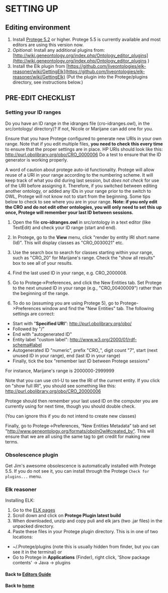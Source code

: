 # SETTING UP

## Editing environment

1. Install [Protege 5.2](http://protege.stanford.edu/) or higher. Protege 5.5 is currently available and most editors are using this version now.
2. _Opitional_: Install any additional plugins from: [http://wiki.geneontology.org/index.php/Ontology_editor_plugins](http://wiki.geneontology.org/index.php/Ontology_editor_plugins )
3. Install the Elk plugin from [https://github.com/liveontologies/elk-reasoner/wiki/GettingElk](https://github.com/liveontologies/elk-reasoner/wiki/GettingElk)
(Put the plugin into the Protege/plugins directory, see instructions below.)

## PRE-EDIT CHECKLIST

### Setting your ID ranges

Do you have an ID range in the idranges file (cro-idranges.owl), in the src/ontology/ directory)? If not, Nicole or Marijane can add one for you.

Ensure that you have Protege configured to generate new URIs in your own range. Note that if you edit multiple files, **you need to check this every time** to ensure that the proper settings are in place. HP URIs should look like this:
http://purl.obolibrary.org/obo/CRO_0000006
Do a test to ensure that the ID generator is working properly.

A word of caution about protege auto-id functionality. Protege will allow reuse of a URI in your range according to the numbering scheme. It will keep track of what you did during last session, but *does not check* for use of the URI before assigning it. Therefore, if you switched between editing another ontology, or added any IDs in your range prior to the switch to OWL, Protege will not know not to start from the beginning. Some tips below to check to see where you are in your range. **Note: if you only edit the CRO and do not edit other ontologies, you will only need to set this up once, Protege will remember your last ID between sessions.**

1. Open the file **cro-idranges.owl** in src/ontology in a text editor (like TextEdit) and check your ID range (start and end). 
2. In Protege, go to the **View** menu, click "render by entity IRI short name (Id)". This will display classes as "CRO_0030021" etc.  

3. Use the search box to search for classes starting within your range, such as "CRO_20" for Marijane's range. Check the "show all results" box to see all of your results.  

4. Find the last used ID in your range, e.g. CRO_2000008.  

5. Go to Protege->Preferences, and click the New Entities tab. Set Protege to the next unused ID in your range (e.g., "CRO_00400009") rather than the beginning of the range.  

5. To do so (assuming you are using Protege 5), go to Protege->Preferences window and find the "New Entities" tab. The following settings are correct:
 * Start with "**Specified URI**": http://purl.obolibrary.org/obo/
 * Followed by "/"
 * End with "autogenerated ID"
 * Entity label "custom label": http://www.w3.org/2000/01/rdf-schema#label
 * Autogenerated ID "numeric", prefix "CRO_", digit count "7", start (next unused ID in your range), end (last ID in your range)
 * Finally, tick the box "remember last ID between Protege sessions"

For instance, Marijane's range is 2000000-2999999

Note that you can use ctrl-U to see the IRI of the current entity. If you click on "show full IRI", you should see something like this:
http://purl.obolibrary.org/obo/CRO_20000006  

Protege should then remember your last used ID on the computer you are currently using for next time, though you should double check.

(You can ignore this if you do not intend to create new classes)

Finally, go to Protege->Preferences, “New Entities Metadata” tab and set "http://www.geneontology.org/formats/oboInOwl#created_by”. This will ensure that we are all using the same tag to get credit for making new terms.  

### Obsolescence plugin

Get Jim's awesome obsolescence is automatically installed with Protege 5.5. If you do not see it, you can install through the Protege `Check for plugins...` menu. 

### Elk reasoner

Installing ELK:

1) Go to the [ELK pages](https://github.com/liveontologies/elk-reasoner/wiki/GettingElk)
2) Scroll down and click on **Protege Plugin latest build**
3) When downloaded, unzip and copy puli and elk jars (two .jar files) in the unpacked directory.
4) Paste these files in your Protege plugin directory. This is in one of two locations:  
  * ~/.Protege/plugins (note this is usually hidden from finder, but you can see it in the terminal) or
  * Go to Protege in **Applications** (Finder), right click, 'Show package contents' -> Java -> plugins

#### Back to [Editors Guide](pages/editorsguide.md)
#### Back to [home](https://data2health.github.io/contributor-role-ontology/)
